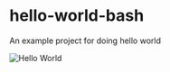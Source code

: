 # hello-world-bash
An example project for doing hello world


![Hello World](https://user-images.githubusercontent.com/58792/141649985-fb16e9ae-ad11-4612-9160-94b337ecd857.png)
